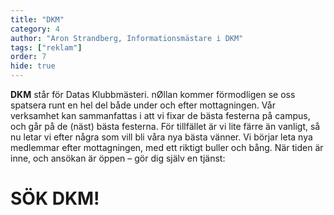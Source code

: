 ```yaml
---
title: "DKM"
category: 4
author: "Aron Strandberg, Informationsmästare i DKM"
tags: ["reklam"]
order: 7
hide: true
---
```


**DKM** står för Datas Klubbmästeri. nØllan kommer förmodligen se oss spatsera runt en hel del både under och efter mottagningen. Vår verksamhet kan sammanfattas i att vi fixar de bästa festerna på campus, och går på de (näst) bästa festerna. För tillfället är vi lite färre än vanligt, så nu letar vi efter några som vill bli våra nya bästa vänner. Vi börjar leta nya medlemmar efter mottagningen, med ett riktigt buller och bång. När tiden är inne, och ansökan är öppen – gör dig själv en tjänst:

# SÖK DKM!
